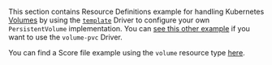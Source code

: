 This section contains Resource Definitions example for handling Kubernetes [Volumes](https://kubernetes.io/docs/concepts/storage/volumes) by using the [`template`](https://developer.humanitec.com/integration-and-extensions/drivers/generic-drivers/template/) Driver to configure your own `PersistentVolume` implementation. You can [see this other example](https://developer.humanitec.com/examples/resource-definitions/volume-pvc/volumes/) if you want to use the `volume-pvc` Driver.

You can find a Score file example using the `volume` resource type [here](https://developer.humanitec.com/examples/score/horizontalpodautoscaler/).